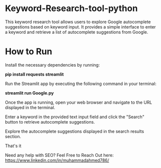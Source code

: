 # Keyword-Research-tool-python
This keyword research tool allows users to explore Google autocomplete suggestions based on keyword input. It provides a simple interface to enter a keyword and retrieve a list of autocomplete suggestions from Google.

# How to Run

Install the necessary dependencies by running:

**pip install requests streamlit**

Run the Streamlit app by executing the following command in your terminal:

**streamlit run Google.py**

Once the app is running, open your web browser and navigate to the URL displayed in the terminal.

Enter a keyword in the provided text input field and click the "Search" button to retrieve autocomplete suggestions.

Explore the autocomplete suggestions displayed in the search results section.

That's it

Need any help with SEO? Feel Free to Reach Out here: https://www.linkedin.com/in/muhammadahmed786/
